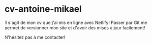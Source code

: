 # cv-antoine-mikael

Il s'agit de mon cv que j'ai mis en ligne avec Netlify!
Passer par Git me permet de versionner mon site et d'avoir des mises à jour facilement!

N'hésitez pas à me contacter!
